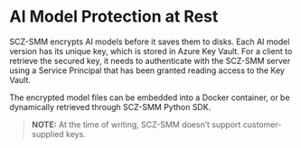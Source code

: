 # AI Model Protection at Rest

SCZ-SMM encrypts AI models before it saves them to disks. Each AI model version has its unique key, which is stored in Azure Key Vault. For a client to retrieve the secured key, it needs to authenticate with the SCZ-SMM server using a Service Principal that has been granted reading access to the Key Vault. 

The encrypted model files can be embedded into a Docker container, or be dynamically retrieved through SCZ-SMM Python SDK.

> **NOTE:** At the time of writing, SCZ-SMM doesn’t support customer-supplied keys.
